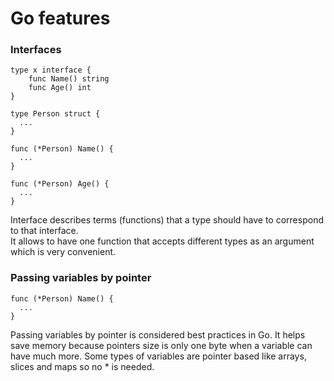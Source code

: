 # Go features

### Interfaces
```
type x interface {
    func Name() string
    func Age() int
}

type Person struct {
  ...
}

func (*Person) Name() {
  ...
}

func (*Person) Age() {
  ...
}
```

Interface describes terms (functions) that a type should have to correspond to that interface.
<br>It allows to have one function that accepts different types as an argument which is very convenient.


### Passing variables by pointer
````
func (*Person) Name() {
  ...
}
````
Passing variables by pointer is considered best practices in Go. It helps save memory because pointers size is only one byte when a variable can have much more. Some types of variables are pointer based like arrays, slices and maps so no * is needed.


